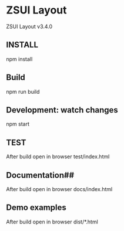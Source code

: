 # ZSUI Layout #

ZSUI Layout v3.4.0

## INSTALL ##
npm install

## Build ##
npm run build

## Development: watch changes ##
npm start

## TEST ##
After build open in browser test/index.html

## Documentation##
After build open in browser docs/index.html

## Demo examples ##
After build open in browser dist/*.html